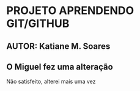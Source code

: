 # PROJETO APRENDENDO GIT/GITHUB

## AUTOR: Katiane M. Soares

## O Miguel fez uma alteração

Não satisfeito, alterei mais uma vez
